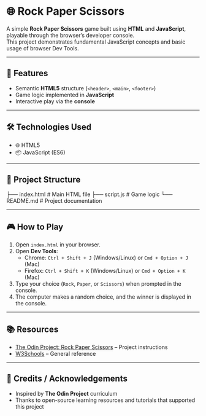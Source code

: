 # 🌐 Rock Paper Scissors

A simple **Rock Paper Scissors** game built using **HTML** and **JavaScript**, playable through the browser’s developer console.  
This project demonstrates fundamental JavaScript concepts and basic usage of browser Dev Tools.

---

## 📌 Features

- Semantic **HTML5** structure (`<header>`, `<main>`, `<footer>`)
- Game logic implemented in **JavaScript**
- Interactive play via the **console**

---

## 🛠️ Technologies Used

- 🌐 HTML5
- 📦 JavaScript (ES6)

---

## 📂 Project Structure

├── index.html # Main HTML file
├── script.js # Game logic
└── README.md # Project documentation

---

## 🎮 How to Play

1. Open `index.html` in your browser.
2. Open **Dev Tools**:
   - Chrome: `Ctrl + Shift + J` (Windows/Linux) or `Cmd + Option + J` (Mac)
   - Firefox: `Ctrl + Shift + K` (Windows/Linux) or `Cmd + Option + K` (Mac)
3. Type your choice (`Rock`, `Paper`, or `Scissors`) when prompted in the console.
4. The computer makes a random choice, and the winner is displayed in the console.

---

## 📚 Resources

- [The Odin Project: Rock Paper Scissors](https://www.theodinproject.com/lessons/foundations-rock-paper-scissors) – Project instructions
- [W3Schools](https://www.w3schools.com/) – General reference

---

## 🙌 Credits / Acknowledgements

- Inspired by **The Odin Project** curriculum
- Thanks to open-source learning resources and tutorials that supported this project
